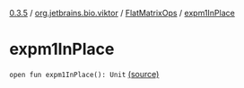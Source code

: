 [0.3.5](../../index.md) / [org.jetbrains.bio.viktor](../index.md) / [FlatMatrixOps](index.md) / [expm1InPlace](.)

# expm1InPlace

`open fun expm1InPlace(): Unit` [(source)](https://github.com/JetBrains-Research/viktor/blob/0.3.5/src/main/kotlin/org/jetbrains/bio/viktor/StridedMatrix.kt#L102)